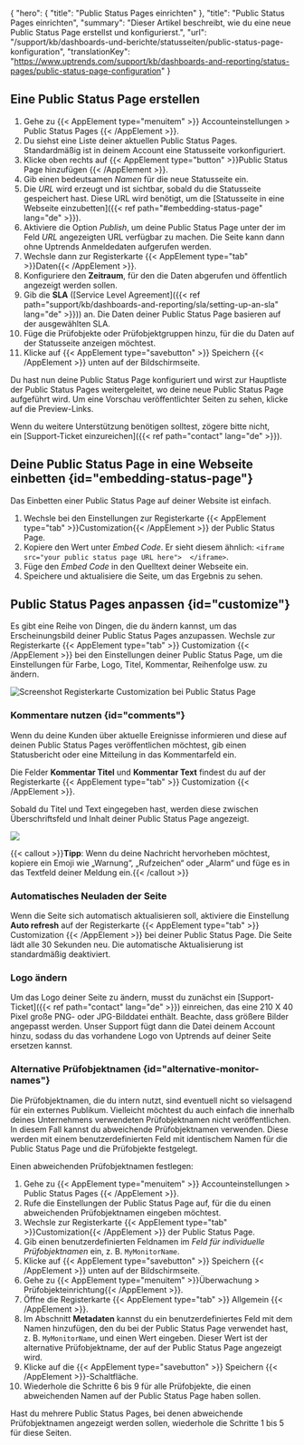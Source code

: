 ﻿{
  "hero": {
    "title": "Public Status Pages einrichten"
  },
  "title": "Public Status Pages einrichten",
  "summary": "Dieser Artikel beschreibt, wie du eine neue Public Status Page erstellst und konfigurierst.",
  "url": "/support/kb/dashboards-und-berichte/statusseiten/public-status-page-konfiguration",
  "translationKey": "https://www.uptrends.com/support/kb/dashboards-and-reporting/status-pages/public-status-page-configuration"
}


## Eine Public Status Page erstellen

1. Gehe zu {{< AppElement type="menuitem" >}} Accounteinstellungen > Public Status Pages {{< /AppElement >}}.
2. Du siehst eine Liste deiner aktuellen Public Status Pages. Standardmäßig ist in deinem Account eine Statusseite vorkonfiguriert.
3. Klicke oben rechts auf {{< AppElement type="button" >}}Public Status Page hinzufügen {{< /AppElement >}}.
4. Gib einen bedeutsamen *Namen* für die neue Statusseite ein.
5. Die *URL* wird erzeugt und ist sichtbar, sobald du die Statusseite gespeichert hast. Diese URL wird benötigt, um die [Statusseite in eine Webseite einzubetten]({{< ref path="#embedding-status-page" lang="de" >}}).
6. Aktiviere die Option *Publish*, um deine Public Status Page unter der im Feld *URL* angezeigten URL verfügbar zu machen. Die Seite kann dann ohne Uptrends Anmeldedaten aufgerufen werden.
7. Wechsle dann zur Registerkarte {{< AppElement type="tab" >}}Daten{{< /AppElement >}}.
8. Konfiguriere den **Zeitraum**, für den die Daten abgerufen und öffentlich angezeigt werden sollen.
9. Gib die **SLA** ([Service Level Agreement]({{< ref path="support/kb/dashboards-and-reporting/sla/setting-up-an-sla" lang="de" >}})) an. Die Daten deiner Public Status Page basieren auf der ausgewählten SLA.
10. Füge die Prüfobjekte oder Prüfobjektgruppen hinzu, für die du Daten auf der Statusseite anzeigen möchtest.
11. Klicke auf {{< AppElement type="savebutton" >}} Speichern {{< /AppElement >}} unten auf der Bildschirmseite.

Du hast nun deine Public Status Page konfiguriert und wirst zur Hauptliste der Public Status Pages weitergeleitet, wo deine neue Public Status Page aufgeführt wird. Um eine Vorschau veröffentlichter Seiten zu sehen, klicke auf die Preview-Links.

Wenn du weitere Unterstützung benötigen solltest, zögere bitte nicht, ein [Support-Ticket einzureichen]({{< ref path="contact" lang="de" >}}).

## Deine Public Status Page in eine Webseite einbetten {id="embedding-status-page"}

Das Einbetten einer Public Status Page auf deiner Website ist einfach.
1. Wechsle bei den Einstellungen zur Registerkarte {{< AppElement type="tab" >}}Customization{{< /AppElement >}} der Public Status Page.
2. Kopiere den Wert unter *Embed Code*. Er sieht diesem ähnlich: `<iframe src="your public status page URL here">  </iframe>`.
3. Füge den *Embed Code* in den Quelltext deiner Webseite ein.
4. Speichere und aktualisiere die Seite, um das Ergebnis zu sehen.

## Public Status Pages anpassen {id="customize"}

Es gibt eine Reihe von Dingen, die du ändern kannst, um das Erscheinungsbild deiner Public Status Pages anzupassen.
Wechsle zur Registerkarte {{< AppElement type="tab" >}} Customization {{< /AppElement >}} bei den Einstellungen deiner Public Status Page, um die Einstellungen für Farbe, Logo, Titel, Kommentar, Reihenfolge usw. zu ändern.

![Screenshot Registerkarte Customization bei Public Status Page](/img/content/scr_public-status-pages-customization.min.png)

### Kommentare nutzen {id="comments"}

Wenn du deine Kunden über aktuelle Ereignisse informieren und diese auf deinen Public Status Pages veröffentlichen möchtest, gib einen Statusbericht oder eine Mitteilung in das Kommentarfeld ein.

Die Felder **Kommentar Titel** und **Kommentar Text** findest du auf der Registerkarte {{< AppElement type="tab" >}} Customization {{< /AppElement >}}.

Sobald du Titel und Text eingegeben hast, werden diese zwischen Überschriftsfeld und Inhalt deiner Public Status Page angezeigt.

![](/img/content/scr-public-status-pages-comments-front.min.png)

{{< callout >}}**Tipp**: Wenn du deine Nachricht hervorheben möchtest, kopiere ein Emoji wie „Warnung“, „Rufzeichen“ oder „Alarm“ und füge es in das Textfeld deiner Meldung ein.{{< /callout >}}

### Automatisches Neuladen der Seite

Wenn die Seite sich automatisch aktualisieren soll, aktiviere die Einstellung **Auto refresh** auf der Registerkarte {{< AppElement type="tab" >}} Customization {{< /AppElement >}} bei deiner Public Status Page. Die Seite lädt alle 30 Sekunden neu. Die automatische Aktualisierung ist standardmäßig deaktiviert.

### Logo ändern 

Um das Logo deiner Seite zu ändern, musst du zunächst ein [Support-Ticket]({{< ref path="contact" lang="de" >}}) einreichen, das eine 210 X 40 Pixel große PNG- oder JPG-Bilddatei enthält. Beachte, dass größere Bilder angepasst werden. Unser Support fügt dann die Datei deinem Account hinzu, sodass du das vorhandene Logo von Uptrends auf deiner Seite ersetzen kannst.

### Alternative Prüfobjektnamen {id="alternative-monitor-names"}

Die Prüfobjektnamen, die du intern nutzt, sind eventuell nicht so vielsagend für ein externes Publikum. Vielleicht möchtest du auch einfach die innerhalb deines Unternehmens verwendeten Prüfobjektnamen nicht veröffentlichen. In diesem Fall kannst du abweichende Prüfobjektnamen verwenden. Diese werden mit einem benutzerdefinierten Feld mit identischem Namen für die Public Status Page und die Prüfobjekte festgelegt.

Einen abweichenden Prüfobjektnamen festlegen:

1. Gehe zu {{< AppElement type="menuitem" >}} Accounteinstellungen > Public Status Pages {{< /AppElement >}}.
2. Rufe die Einstellungen der Public Status Page auf, für die du einen abweichenden Prüfobjektnamen eingeben möchtest.
3. Wechsle zur Registerkarte {{< AppElement type="tab" >}}Customization{{< /AppElement >}} der Public Status Page.
4. Gib einen benutzerdefinierten Feldnamen im *Feld für individuelle Prüfobjektnamen* ein, z. B. `MyMonitorName`.
5. Klicke auf {{< AppElement type="savebutton" >}} Speichern {{< /AppElement >}} unten auf der Bildschirmseite.
6. Gehe zu {{< AppElement type="menuitem" >}}Überwachung > Prüfobjekteinrichtung{{< /AppElement >}}.
7. Öffne die Registerkarte {{< AppElement type="tab" >}} Allgemein {{< /AppElement >}}.
8. Im Abschnitt **Metadaten** kannst du ein benutzerdefiniertes Feld mit dem Namen hinzufügen, den du bei der Public Status Page verwendet hast, z. B. `MyMonitorName`, und einen Wert eingeben. Dieser Wert ist der alternative Prüfobjektname, der auf der Public Status Page angezeigt wird.
9. Klicke auf die {{< AppElement type="savebutton" >}} Speichern {{< /AppElement >}}-Schaltfläche.
10. Wiederhole die Schritte 6 bis 9 für alle Prüfobjekte, die einen abweichenden Namen auf der Public Status Page haben sollen.

Hast du mehrere Public Status Pages, bei denen abweichende Prüfobjektnamen angezeigt werden sollen, wiederhole die Schritte 1 bis 5 für diese Seiten.
